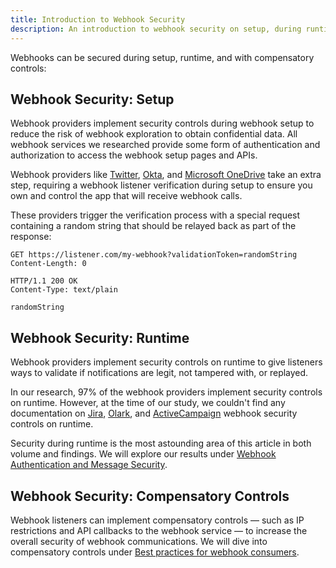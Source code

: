 ```yaml
---
title: Introduction to Webhook Security
description: An introduction to webhook security on setup, during runtime, and compensatory controls
---
```


Webhooks can be secured during setup, runtime, and with compensatory controls: 

## Webhook Security: Setup

Webhook providers implement security controls during webhook setup to reduce the risk of webhook exploration to obtain confidential data. All webhook services we researched provide some form of authentication and authorization to access the webhook setup pages and APIs. 

Webhook providers like [Twitter](https://developer.twitter.com/en/docs/twitter-api/enterprise/account-activity-api/guides/securing-webhooks), [Okta](https://developer.okta.com/docs/concepts/event-hooks/#one-time-verification-request), and [Microsoft OneDrive](https://docs.microsoft.com/en-us/onedrive/developer/rest-api/concepts/webhook-receiver-validation-request?view=odsp-graph-online) take an extra step, requiring a webhook listener verification during setup to ensure you own and control the app that will receive webhook calls.

These providers trigger the verification process with a special request containing a random string that should be relayed back as part of the response:

```curl
GET https://listener.com/my-webhook?validationToken=randomString
Content-Length: 0

HTTP/1.1 200 OK
Content-Type: text/plain

randomString
```

## Webhook Security: Runtime

Webhook providers implement security controls on runtime to give listeners ways to validate if notifications are legit, not tampered with, or replayed.

In our research, 97% of the webhook providers implement security controls on runtime. However, at the time of our study, we couldn't find any documentation on [Jira](https://developer.atlassian.com/server/jira/platform/webhooks/#overview), [Olark](https://www.olark.com/help/webhooks), and [ActiveCampaign](https://www.activecampaign.com/blog/working-with-webhook-data) webhook security controls on runtime.

Security during runtime is the most astounding area of this article in both volume and findings. We will explore our results under [Webhook Authentication and Message Security](/docs/webhook-authentication-message-security).

## Webhook Security: Compensatory Controls

Webhook listeners can implement compensatory controls — such as IP restrictions and API callbacks to the webhook service — to increase the overall security of webhook communications. We will dive into compensatory controls under [Best practices for webhook consumers]().
